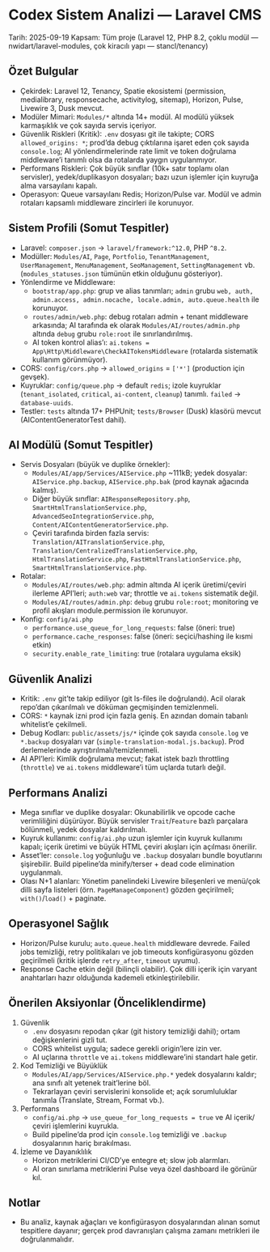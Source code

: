 # Codex Sistem Analizi — Laravel CMS

Tarih: 2025-09-19
Kapsam: Tüm proje (Laravel 12, PHP 8.2, çoklu modül — nwidart/laravel-modules, çok kiracılı yapı — stancl/tenancy)

## Özet Bulgular
- Çekirdek: Laravel 12, Tenancy, Spatie ekosistemi (permission, medialibrary, responsecache, activitylog, sitemap), Horizon, Pulse, Livewire 3, Dusk mevcut.
- Modüler Mimari: `Modules/*` altında 14+ modül. AI modülü yüksek karmaşıklık ve çok sayıda servis içeriyor.
- Güvenlik Riskleri (Kritik): `.env` dosyası git ile takipte; CORS `allowed_origins: *`; prod’da debug çıktılarına işaret eden çok sayıda `console.log`;
  AI yönlendirmelerinde rate limit ve token doğrulama middleware’i tanımlı olsa da rotalarda yaygın uygulanmıyor.
- Performans Riskleri: Çok büyük sınıflar (10k+ satır toplamı olan servisler), yedek/duplikasyon dosyaları; bazı uzun işlemler için kuyruğa alma varsayılanı kapalı.
- Operasyon: Queue varsayılanı Redis; Horizon/Pulse var. Modül ve admin rotaları kapsamlı middleware zincirleri ile korunuyor.

## Sistem Profili (Somut Tespitler)
- Laravel: `composer.json` → `laravel/framework:^12.0`, PHP `^8.2`.
- Modüller: `Modules/AI`, `Page`, `Portfolio`, `TenantManagement`, `UserManagement`, `MenuManagement`, `SeoManagement`, `SettingManagement` vb. (`modules_statuses.json` tümünün etkin olduğunu gösteriyor).
- Yönlendirme ve Middleware:
  - `bootstrap/app.php`: grup ve alias tanımları; `admin` grubu `web, auth, admin.access, admin.nocache, locale.admin, auto.queue.health` ile korunuyor.
  - `routes/admin/web.php`: debug rotaları admin + tenant middleware arkasında; AI tarafında ek olarak `Modules/AI/routes/admin.php` altında `debug` grubu `role:root` ile sınırlandırılmış.
  - AI token kontrol alias’ı: `ai.tokens = App\Http\Middleware\CheckAITokensMiddleware` (rotalarda sistematik kullanım görünmüyor).
- CORS: `config/cors.php` → `allowed_origins` = `['*']` (production için gevşek).
- Kuyruklar: `config/queue.php` → default `redis`; izole kuyruklar (`tenant_isolated`, `critical`, `ai-content`, `cleanup`) tanımlı. `failed` → `database-uuids`.
- Testler: `tests` altında 17+ PHPUnit; `tests/Browser` (Dusk) klasörü mevcut (AIContentGeneratorTest dahil).

## AI Modülü (Somut Tespitler)
- Servis Dosyaları (büyük ve duplike örnekler):
  - `Modules/AI/app/Services/AIService.php` ~111kB; yedek dosyalar: `AIService.php.backup`, `AIService.php.bak` (prod kaynak ağacında kalmış).
  - Diğer büyük sınıflar: `AIResponseRepository.php`, `SmartHtmlTranslationService.php`, `AdvancedSeoIntegrationService.php`, `Content/AIContentGeneratorService.php`.
  - Çeviri tarafında birden fazla servis: `Translation/AITranslationService.php`, `Translation/CentralizedTranslationService.php`, `HtmlTranslationService.php`, `FastHtmlTranslationService.php`, `SmartHtmlTranslationService.php`.
- Rotalar:
  - `Modules/AI/routes/web.php`: admin altında AI içerik üretimi/çeviri ilerleme API’leri; `auth:web` var; throttle ve `ai.tokens` sistematik değil.
  - `Modules/AI/routes/admin.php`: `debug` grubu `role:root`; monitoring ve profil akışları module.permission ile korunuyor.
- Konfig: `config/ai.php`
  - `performance.use_queue_for_long_requests`: false (öneri: true)
  - `performance.cache_responses`: false (öneri: seçici/hashing ile kısmi etkin)
  - `security.enable_rate_limiting`: true (rotalara uygulama eksik)

## Güvenlik Analizi
- Kritik: `.env` git’te takip ediliyor (git ls-files ile doğrulandı). Acil olarak repo’dan çıkarılmalı ve döküman geçmişinden temizlenmeli.
- CORS: `*` kaynak izni prod için fazla geniş. En azından domain tabanlı whitelist’e çekilmeli.
- Debug Kodları: `public/assets/js/*` içinde çok sayıda `console.log` ve `*.backup` dosyaları var (`simple-translation-modal.js.backup`). Prod derlemelerinde ayrıştırılmalı/temizlenmeli.
- AI API’leri: Kimlik doğrulama mevcut; fakat istek bazlı throttling (`throttle`) ve `ai.tokens` middleware’i tüm uçlarda tutarlı değil.

## Performans Analizi
- Mega sınıflar ve duplike dosyalar: Okunabilirlik ve opcode cache verimliliğini düşürüyor. Büyük servisler `Trait`/`Feature` bazlı parçalara bölünmeli, yedek dosyalar kaldırılmalı.
- Kuyruk kullanımı: `config/ai.php` uzun işlemler için kuyruk kullanımı kapalı; içerik üretimi ve büyük HTML çeviri akışları için açılması önerilir.
- Asset’ler: `console.log` yoğunluğu ve `.backup` dosyaları bundle boyutlarını şişirebilir. Build pipeline’da minify/terser + dead code elimination uygulanmalı.
- Olası N+1 alanları: Yönetim panelindeki Livewire bileşenleri ve menü/çok dilli sayfa listeleri (örn. `PageManageComponent`) gözden geçirilmeli; `with()`/`load()` + paginate.

## Operasyonel Sağlık
- Horizon/Pulse kurulu; `auto.queue.health` middleware devrede. Failed jobs temizliği, retry politikaları ve job timeouts konfigürasyonu gözden geçirilmeli (kritik işlerde `retry_after`, `timeout` uyumu).
- Response Cache etkin değil (bilinçli olabilir). Çok dilli içerik için varyant anahtarları hazır olduğunda kademeli etkinleştirilebilir.

## Önerilen Aksiyonlar (Önceliklendirme)
1) Güvenlik
   - `.env` dosyasını repodan çıkar (git history temizliği dahil); ortam değişkenlerini gizli tut.
   - CORS whitelist uygula; sadece gerekli origin’lere izin ver.
   - AI uçlarına `throttle` ve `ai.tokens` middleware’ini standart hale getir.
2) Kod Temizliği ve Büyüklük
   - `Modules/AI/app/Services/AIService.php.*` yedek dosyalarını kaldır; ana sınıfı alt yetenek trait’lerine böl.
   - Tekrarlayan çeviri servislerini konsolide et; açık sorumluluklar tanımla (Translate, Stream, Format vb.).
3) Performans
   - `config/ai.php` → `use_queue_for_long_requests = true` ve AI içerik/çeviri işlemlerini kuyrukla.
   - Build pipeline’da prod için `console.log` temizliği ve `.backup` dosyalarının hariç bırakılması.
4) İzleme ve Dayanıklılık
   - Horizon metriklerini CI/CD’ye entegre et; slow job alarmları.
   - AI oran sınırlama metriklerini Pulse veya özel dashboard ile görünür kıl.

## Notlar
- Bu analiz, kaynak ağaçları ve konfigürasyon dosyalarından alınan somut tespitlere dayanır; gerçek prod davranışları çalışma zamanı metrikleri ile doğrulanmalıdır.

